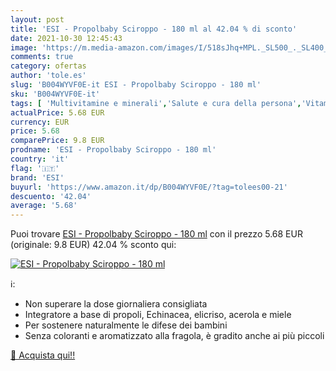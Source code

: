 ```yaml
---
layout: post
title: 'ESI - Propolbaby Sciroppo - 180 ml al 42.04 % di sconto'
date: 2021-10-30 12:45:43
image: 'https://m.media-amazon.com/images/I/518sJhq+MPL._SL500_._SL400_.jpg'
comments: true
category: ofertas
author: 'tole.es'
slug: 'B004WYVF0E-it ESI - Propolbaby Sciroppo - 180 ml'
sku: 'B004WYVF0E-it'
tags: [ 'Multivitamine e minerali','Salute e cura della persona','Vitamine, minerali e integratori','esi', ]
actualPrice: 5.68 EUR
currency: EUR
price: 5.68
comparePrice: 9.8 EUR
prodname: 'ESI - Propolbaby Sciroppo - 180 ml'
country: 'it'
flag: '🇮🇹'
brand: 'ESI'
buyurl: 'https://www.amazon.it/dp/B004WYVF0E/?tag=tolees00-21'
descuento: '42.04'
average: '5.68'
---
```


Puoi trovare [ESI - Propolbaby Sciroppo - 180 ml](https://www.amazon.it/dp/B004WYVF0E/?tag=tolees00-21) con il prezzo 5.68 EUR (originale: 9.8 EUR) 42.04 % sconto qui:

[![ESI - Propolbaby Sciroppo - 180 ml](https://m.media-amazon.com/images/I/518sJhq+MPL._SL500_._SL400_.jpg)](https://www.amazon.it/dp/B004WYVF0E/?tag=tolees00-21)

ℹ️:

- Non superare la dose giornaliera consigliata
- Integratore a base di propoli, Echinacea, elicriso, acerola e miele
- Per sostenere naturalmente le difese dei bambini
- Senza coloranti e aromatizzato alla fragola, è gradito anche ai più piccoli

[🛒 Acquista qui!!](https://www.amazon.it/dp/B004WYVF0E/?tag=tolees00-21)
